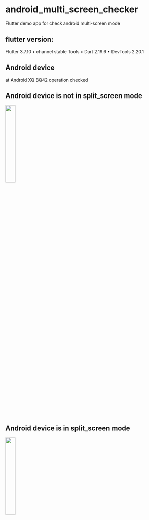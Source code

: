 # android_multi_screen_checker
Flutter demo app for check android multi-screen mode

## flutter version:
Flutter 3.7.10 • channel stable
Tools • Dart 2.19.6 • DevTools 2.20.1

## Android device 
at Android XQ BQ42 operation checked 

## Android device is not in split_screen mode
<img src="https://github.com/origonjp/android_multi_screen_checker/assets/67486395/b0e1fae8-6629-4610-a869-1e1b251caa41" width="25%" />

## Android device is in split_screen mode
<img src="https://github.com/origonjp/android_multi_screen_checker/assets/67486395/c5dab6d8-21e0-45a1-9753-4b0262eb7306" width="25%" />
